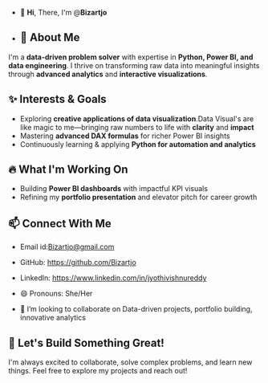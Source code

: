 - 👋 **Hi**, There, I'm @**Bizartjo**
  
- ## 🚀 About Me
I'm a **data-driven problem solver** with expertise in **Python, Power BI, and data engineering**. I thrive on transforming raw data into meaningful insights through **advanced analytics** and **interactive visualizations**.

## ✨ Interests & Goals
- Exploring **creative applications of data visualization**.Data Visual's are like magic to me—bringing raw numbers to life with **clarity** and **impact** 
- Mastering **advanced DAX formulas** for richer Power BI insights
- Continuously learning & applying **Python for automation and analytics**

## 🔥 What I'm Working On
- Building **Power BI dashboards** with impactful KPI visuals
- Refining my **portfolio presentation** and elevator pitch for career growth

## 📫 Connect With Me
- Email id:Bizartjo@gmail.com
- GitHub: https://github.com/Bizartjo
- LinkedIn: https://www.linkedin.com/in/jyothivishnureddy
- 😄 Pronouns: She/Her

- 💞️ I’m looking to collaborate on Data-driven projects, portfolio building, innovative analytics

## 🚀 Let's Build Something Great!
I'm always excited to collaborate, solve complex problems, and learn new things. Feel free to explore my projects and reach out!

